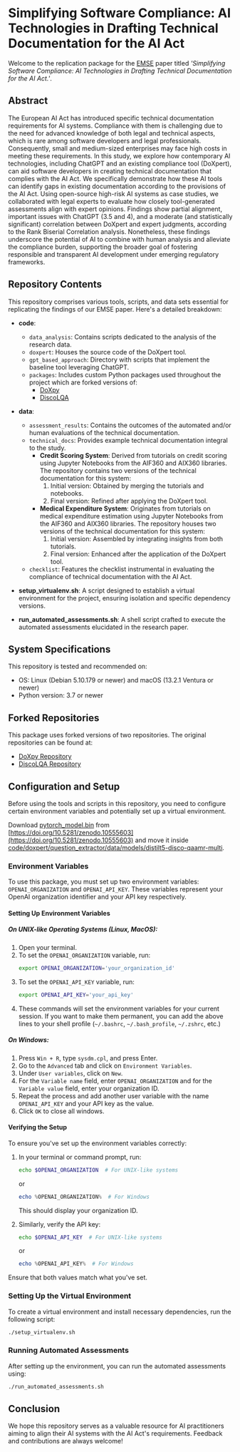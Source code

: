 # Simplifying Software Compliance: AI Technologies in Drafting Technical Documentation for the AI Act

Welcome to the replication package for the [EMSE](https://link.springer.com/journal/10664) paper titled *'Simplifying Software Compliance: AI Technologies in Drafting Technical Documentation for the AI Act.'*.

## Abstract

The European AI Act has introduced specific technical documentation requirements for AI systems. Compliance with them is challenging due to the need for advanced knowledge of both legal and technical aspects, which is rare among software developers and legal professionals. Consequently, small and medium-sized enterprises may face high costs in meeting these requirements. In this study, we explore how contemporary AI technologies, including ChatGPT and an existing compliance tool (DoXpert), can aid software developers in creating technical documentation that complies with the AI Act. We specifically demonstrate how these AI tools can identify gaps in existing documentation according to the provisions of the AI Act. Using open-source high-risk AI systems as case studies, we collaborated with legal experts to evaluate how closely tool-generated assessments align with expert opinions. Findings show partial alignment, important issues with ChatGPT (3.5 and 4), and a moderate (and statistically significant) correlation between DoXpert and expert judgments, according to the Rank Biserial Correlation analysis. Nonetheless, these findings underscore the potential of AI to combine with human analysis and alleviate the compliance burden, supporting the broader goal of fostering responsible and transparent AI development under emerging regulatory frameworks.

## Repository Contents

This repository comprises various tools, scripts, and data sets essential for replicating the findings of our EMSE paper. Here's a detailed breakdown:

- **code**:
  - `data_analysis`: Contains scripts dedicated to the analysis of the research data.
  - `doxpert`: Houses the source code of the DoXpert tool.
  - `gpt_based_approach`: Directory with scripts that implement the baseline tool leveraging ChatGPT.
  - `packages`: Includes custom Python packages used throughout the project which are forked versions of:
    - [DoXpy](https://github.com/Francesco-Sovrano/DoXpy)
    - [DiscoLQA](https://github.com/Francesco-Sovrano/DiscoLQA)
  
- **data**:
  - `assessment_results`: Contains the outcomes of the automated and/or human evaluations of the technical documentation.
  - `technical_docs`: Provides example technical documentation integral to the study.
    - **Credit Scoring System**: Derived from tutorials on credit scoring using Jupyter Notebooks from the AIF360 and AIX360 libraries. The repository contains two versions of the technical documentation for this system:
      1. Initial version: Obtained by merging the tutorials and notebooks.
      2. Final version: Refined after applying the DoXpert tool.
    - **Medical Expenditure System**: Originates from tutorials on medical expenditure estimation using Jupyter Notebooks from the AIF360 and AIX360 libraries. The repository houses two versions of the technical documentation for this system:
      1. Initial version: Assembled by integrating insights from both tutorials.
      2. Final version: Enhanced after the application of the DoXpert tool.
  - `checklist`: Features the checklist instrumental in evaluating the compliance of technical documentation with the AI Act.

- **setup_virtualenv.sh**: A script designed to establish a virtual environment for the project, ensuring isolation and specific dependency versions.
  
- **run_automated_assessments.sh**: A shell script crafted to execute the automated assessments elucidated in the research paper.

## System Specifications

This repository is tested and recommended on:

- OS: Linux (Debian 5.10.179 or newer) and macOS (13.2.1 Ventura or newer)
- Python version: 3.7 or newer

## Forked Repositories

This package uses forked versions of two repositories. The original repositories can be found at:
- [DoXpy Repository](https://github.com/Francesco-Sovrano/DoXpy)
- [DiscoLQA Repository](https://github.com/Francesco-Sovrano/DiscoLQA)

## Configuration and Setup

Before using the tools and scripts in this repository, you need to configure certain environment variables and potentially set up a virtual environment.

Download [pytorch_model.bin](https://zenodo.org/records/10555604/files/pytorch_model.bin?download=1) from [https://doi.org/10.5281/zenodo.10555603](https://doi.org/10.5281/zenodo.10555603) and move it inside [code/doxpert/question_extractor/data/models/distilt5-disco-qaamr-multi](code/doxpert/question_extractor/data/models/distilt5-disco-qaamr-multi).

### Environment Variables

To use this package, you must set up two environment variables: `OPENAI_ORGANIZATION` and `OPENAI_API_KEY`. These variables represent your OpenAI organization identifier and your API key respectively.



#### Setting Up Environment Variables

##### On UNIX-like Operating Systems (Linux, MacOS):

1. Open your terminal.
2. To set the `OPENAI_ORGANIZATION` variable, run:
   ```bash
   export OPENAI_ORGANIZATION='your_organization_id'
   ```
3. To set the `OPENAI_API_KEY` variable, run:
   ```bash
   export OPENAI_API_KEY='your_api_key'
   ```
4. These commands will set the environment variables for your current session. If you want to make them permanent, you can add the above lines to your shell profile (`~/.bashrc`, `~/.bash_profile`, `~/.zshrc`, etc.)

##### On Windows:

1. Press `Win + R`, type `sysdm.cpl`, and press Enter.
2. Go to the `Advanced` tab and click on `Environment Variables`.
3. Under `User variables`, click on `New`.
4. For the `Variable name` field, enter `OPENAI_ORGANIZATION` and for the `Variable value` field, enter your organization ID.
5. Repeat the process and add another user variable with the name `OPENAI_API_KEY` and your API key as the value.
6. Click `OK` to close all windows.

#### Verifying the Setup

To ensure you've set up the environment variables correctly:

1. In your terminal or command prompt, run:
   ```bash
   echo $OPENAI_ORGANIZATION  # For UNIX-like systems
   ```
   or
   ```powershell
   echo %OPENAI_ORGANIZATION%  # For Windows
   ```
   This should display your organization ID.
   
2. Similarly, verify the API key:
   ```bash
   echo $OPENAI_API_KEY  # For UNIX-like systems
   ```
   or
   ```powershell
   echo %OPENAI_API_KEY%  # For Windows
   ```

Ensure that both values match what you've set.

### Setting Up the Virtual Environment

To create a virtual environment and install necessary dependencies, run the following script:

```bash
./setup_virtualenv.sh
```

### Running Automated Assessments

After setting up the environment, you can run the automated assessments using:

```bash
./run_automated_assessments.sh
```

## Conclusion

We hope this repository serves as a valuable resource for AI practitioners aiming to align their AI systems with the AI Act's requirements. Feedback and contributions are always welcome!
